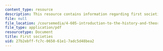 ```yaml
---
content_type: resource
description: This resource contains information regarding first societies.
file: null
file_location: /coursemedia/4-605-introduction-to-the-history-and-theory-of-architecture-spring-2012/27b2ebfffc7c065061e17adc5d48bea2_MIT4_605S12_lec01.pdf
file_type: application/pdf
resourcetype: Document
title: First societies
uid: 27b2ebff-fc7c-0650-61e1-7adc5d48bea2
---
```

